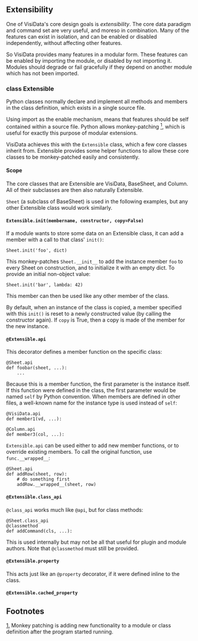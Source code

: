 ## Extensibility

One of VisiData's core design goals is *extensibility*.
The core data paradigm and command set are very useful, and moreso in combination.
Many of the features can exist in isolation, and can be enabled or disabled independently, without affecting other features.

So VisiData provides many features in a modular form.
These features can be enabled by importing the module, or disabled by not importing it.
Modules should degrade or fail gracefully if they depend on another module which has not been imported.

### class Extensible

Python classes normally declare and implement all methods and members in the class definition, which exists in a single source file.

Using import as the enable mechanism, means that features should be self contained within a source file.
Python allows monkey-patching <a href='#b1' name='a'><sup>1</sup></a>, which is useful for exactly this purpose of modular extensions.

VisiData achieves this with the `Extensible` class, which a few core classes inherit from.  Extensible provides some helper functions to allow these core classes to be monkey-patched easily and consistently.

#### Scope

The core classes that are Extensible are VisiData, BaseSheet, and Column.
All of their subclasses are then also naturally Extensible.

`Sheet` (a subclass of BaseSheet) is used in the following examples, but any other Extensible class would work similarly.

#### `Extensible.init(membername, constructor, copy=False)`

If a module wants to store some data on an Extensible class, it can add a member with a call to that class' `init()`:

    Sheet.init('foo', dict)

This monkey-patches `Sheet.__init__` to add the instance member `foo` to every Sheet on construction, and to initialize it with an empty dict.
To provide an initial non-object value:

    Sheet.init('bar', lambda: 42)

This member can then be used like any other member of the class.

By default, when an instance of the class is copied, a member specified with this `init()` is reset to a newly constructed value (by calling the constructor again).
If `copy` is True, then a copy is made of the member for the new instance.

#### `@Extensible.api`

This decorator defines a member function on the specific class:

    @Sheet.api
    def foobar(sheet, ...):
        ...

Because this is a member function, the first parameter is the instance itself.
If this function were defined in the class, the first parameter would be named `self` by Python convention.
When members are defined in other files, a well-known name for the instance type is used instead of `self`:

    @VisiData.api
    def member1(vd, ...):

    @Column.api
    def member3(col, ...):

`Extensible.api` can be used either to add new member functions, or to override existing members.
To call the original function, use `func.__wrapped__`:

    @Sheet.api
    def addRow(sheet, row):
        # do something first
        addRow.__wrapped__(sheet, row)

#### `@Extensible.class_api`

`@class_api` works much like `@api`, but for class methods:

    @Sheet.class_api
    @classmethod
    def addCommand(cls, ...):

This is used internally but may not be all that useful for plugin and module authors.
Note that `@classmethod` must still be provided.

#### `@Extensible.property`

This acts just like an `@property` decorator, if it were defined inline to the class.

#### `@Extensible.cached_property`

## Footnotes
<a name='b1' href='#a1'>1.</a> Monkey patching is adding new functionality to a module or class definition after the program started running.
